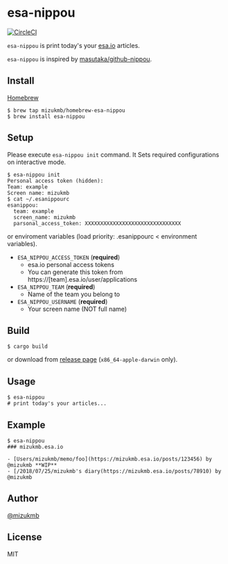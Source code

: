 # esa-nippou

[![CircleCI](https://circleci.com/gh/mizukmb/esa-nippou/tree/master.svg?style=svg)](https://circleci.com/gh/mizukmb/esa-nippou/tree/master)

`esa-nippou` is print today's your [esa.io](https://esa.io) articles.

`esa-nippou` is inspired by [masutaka/github-nippou](https://github.com/masutaka/github-nippou).

## Install

[Homebrew](https://brew.sh/)

```console
$ brew tap mizukmb/homebrew-esa-nippou
$ brew install esa-nippou
```

## Setup

Please execute `esa-nippou init` command. It Sets required configurations on interactive mode.

```console
$ esa-nippou init
Personal access token (hidden):
Team: example
Screen name: mizukmb
$ cat ~/.esanippourc
esanippou:
  team: example
  screen_name: mizukmb
  parsonal_access_token: XXXXXXXXXXXXXXXXXXXXXXXXXXXXXXX
```

or enviroment variables (load priority: .esanippourc < environment variables).

- `ESA_NIPPOU_ACCESS_TOKEN` (**required**)
  - esa.io personal access tokens
  - You can generate this token from https://[team].esa.io/user/applications
- `ESA_NIPPOU_TEAM` (**required**)
  - Name of the team you belong to
- `ESA_NIPPOU_USERNAME` (**required**)
  - Your screen name (NOT full name)

## Build

```console
$ cargo build
```

or download from [release page](https://github.com/mizukmb/esa-nippou/releases) (`x86_64-apple-darwin` only).

## Usage

```console
$ esa-nippou
# print today's your articles...
```

## Example

```console
$ esa-nippou
### mizukmb.esa.io

- [Users/mizukmb/memo/foo](https://mizukmb.esa.io/posts/123456) by @mizukmb **WIP**
- [/2018/07/25/mizukmb's diary(https://mizukmb.esa.io/posts/78910) by @mizukmb
```

## Author

[@mizukmb](https://twitter.com/mizukmb)

## License

MIT
